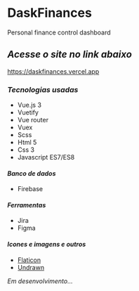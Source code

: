# DaskFinances
 Personal finance control dashboard

 ## *Acesse o site no link abaixo*

https://daskfinances.vercel.app

### *Tecnologias usadas*

- Vue.js 3
- Vuetify
- Vue router
- Vuex
- Scss
- Html 5
- Css 3
- Javascript ES7/ES8

#### *Banco de dados*

- Firebase

#### *Ferramentas*

- Jira
- Figma

#### *Icones e imagens e outros*

- [Flaticon](https://www.flaticon.com/br/)
- [Undrawn](https://undraw.co)

*Em desenvolvimento...*
